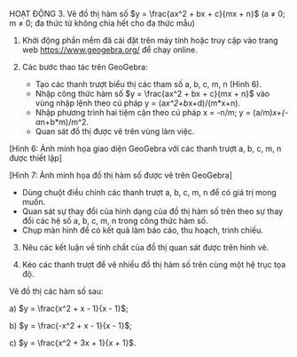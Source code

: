 HOẠT ĐỘNG 3. Vẽ đồ thị hàm số $y = \frac{ax^2 + bx + c}{mx + n}$ (a ≠ 0; m ≠ 0; đa thức tử không chia hết cho đa thức mẫu)

1. Khởi động phần mềm đã cài đặt trên máy tính hoặc truy cập vào trang web https://www.geogebra.org/ để chạy online.

2. Các bước thao tác trên GeoGebra:
   - Tạo các thanh trượt biểu thị các tham số a, b, c, m, n (Hình 6).
   - Nhập công thức hàm số $y = \frac{ax^2 + bx + c}{mx + n}$ vào vùng nhập lệnh theo 
     cú pháp y = (a*x^2+b*x+d)/(m*x+n).
   - Nhập phương trình hai tiệm cận theo cú pháp
     x = -n/m; y = (a/m)*x+(-a*n+b*m)/m^2.
   - Quan sát đồ thị được vẽ trên vùng làm việc.

[Hình 6: Ảnh minh họa giao diện GeoGebra với các thanh trượt a, b, c, m, n được thiết lập]

[Hình 7: Ảnh minh họa đồ thị hàm số được vẽ trên GeoGebra]

   - Dùng chuột điều chỉnh các thanh trượt a, b, c, m, n để có giá trị mong muốn.
   - Quan sát sự thay đổi của hình dạng của đồ thị hàm số trên theo sự thay đổi các hệ số a, b, c, m, n trong công thức hàm số.
   - Chụp màn hình để có kết quả làm báo cáo, thu hoạch, trình chiếu.

3. Nêu các kết luận về tính chất của đồ thị quan sát được trên hình vẽ.

4. Kéo các thanh trượt để vẽ nhiều đồ thị hàm số trên cùng một hệ trục tọa độ.

Vẽ đồ thị các hàm số sau:

a) $y = \frac{x^2 + x - 1}{x - 1}$;

b) $y = \frac{-x^2 + x - 1}{x - 1}$;

c) $y = \frac{x^2 + 3x + 1}{x + 1}$.